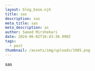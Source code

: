 ```yaml
---
layout: blog_base.njk
title: sas
description: sas
meta_title: sas
meta_description: as
author: Saeed Mirshekari
date: 2024-06-02T16:43:38.990Z
tags:
  - post
thumbnail: /assets/img/uploads/1985.png
---
```

s﻿as